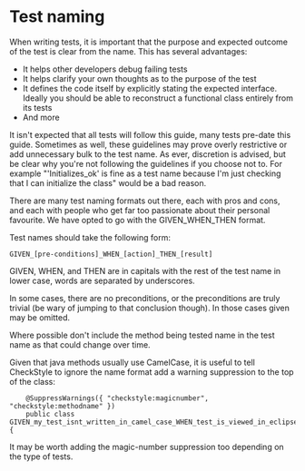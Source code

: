 # Test naming

When writing tests, it is important that the purpose and expected outcome of the test is clear from the name. This has several advantages:

- It helps other developers debug failing tests
- It helps clarify your own thoughts as to the purpose of the test
- It defines the code itself by explicitly stating the expected interface. Ideally you should be able to reconstruct a functional class entirely from its tests
- And more

It isn't expected that all tests will follow this guide, many tests pre-date this guide. Sometimes as well, these guidelines may prove overly restrictive or add unnecessary bulk to the test name. As ever, discretion is advised, but be clear why you're not following the guidelines if you choose not to. For example "'Initializes_ok' is fine as a test name because I'm just checking that I can initialize the class" would be a bad reason.

There are many test naming formats out there, each with pros and cons, and each with people who get far too passionate about their personal favourite. We have opted to go with the GIVEN_WHEN_THEN format.

Test names should take the following form:

```
GIVEN_[pre-conditions]_WHEN_[action]_THEN_[result]
```

GIVEN, WHEN, and THEN are in capitals with the rest of the test name in lower case, words are separated by underscores.

In some cases, there are no preconditions, or the preconditions are truly trivial (be wary of jumping to that conclusion though). In those cases given may be omitted.

Where possible don't include the method being tested name in the test name as that could change over time.

Given that java methods usually use CamelCase, it is useful to tell CheckStyle to ignore the name format add a warning suppression to the top of the class:

```
    @SuppressWarnings({ "checkstyle:magicnumber", "checkstyle:methodname" })
    public class GIVEN_my_test_isnt_written_in_camel_case_WHEN_test_is_viewed_in_eclipse_THEN_checkstyle_does_not_issue_warning {
```
    
It may be worth adding the magic-number suppression too depending on the type of tests.